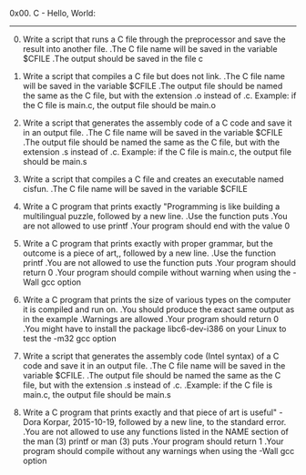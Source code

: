 0x00. C - Hello, World:
_______________________________

0. Write a script that runs a C file through the preprocessor and save the result into another file.
 .The C file name will be saved in the variable $CFILE
 .The output should be saved in the file c

1. Write a script that compiles a C file but does not link.
 .The C file name will be saved in the variable $CFILE
 .The output file should be named the same as the C file, but with the extension .o instead of .c.
 	Example: if the C file is main.c, the output file should be main.o

2. Write a script that generates the assembly code of a C code and save it in an output file.
 .The C file name will be saved in the variable $CFILE
 .The output file should be named the same as the C file, but with the extension .s instead of .c.
 	Example: if the C file is main.c, the output file should be main.s

3. Write a script that compiles a C file and creates an executable named cisfun.
 .The C file name will be saved in the variable $CFILE

4. Write a C program that prints exactly "Programming is like building a multilingual puzzle, followed by a new line.
 .Use the function puts
 .You are not allowed to use printf
 .Your program should end with the value 0

5. Write a C program that prints exactly with proper grammar, but the outcome is a piece of art,, followed by a new line.
 .Use the function printf
 .You are not allowed to use the function puts
 .Your program should return 0
 .Your program should compile without warning when using the -Wall gcc option

6. Write a C program that prints the size of various types on the computer it is compiled and run on.
 .You should produce the exact same output as in the example
 .Warnings are allowed
 .Your program should return 0
 .You might have to install the package libc6-dev-i386 on your Linux to test the -m32 gcc option

100. Write a script that generates the assembly code (Intel syntax) of a C code and save it in an output file.
 .The C file name will be saved in the variable $CFILE.
 .The output file should be named the same as the C file, but with the extension .s instead of .c.
 .Example: if the C file is main.c, the output file should be main.s

101. Write a C program that prints exactly and that piece of art is useful" - Dora Korpar, 2015-10-19, followed by a new line, to the standard error.
 .You are not allowed to use any functions listed in the NAME section of the man (3) printf or man (3) puts
 .Your program should return 1
 .Your program should compile without any warnings when using the -Wall gcc option
